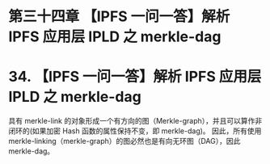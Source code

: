# 第三十四章 【IPFS 一问一答】解析 IPFS 应用层 IPLD 之 merkle-dag

# 34\. 【IPFS 一问一答】解析 IPFS 应用层 IPLD 之 merkle-dag

具有 merkle-link 的对象形成一个有方向的图（Merkle-graph），并且可以算作非闭环的(如果加密 Hash 函数的属性保持不变，即 merkle-dag)。 因此，所有使用 merkle-linking（merkle-graph）的图必然也是有向无环图（DAG），因此 merkle-dag。